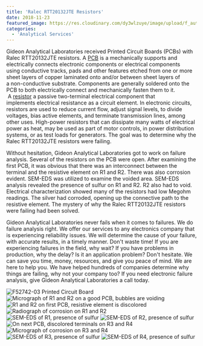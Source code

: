 ```yaml
---
title: 'Ralec RTT20132JTE Resistors'
date: 2018-11-23
featured_image: https://res.cloudinary.com/dy3wlzuye/image/upload/f_auto,c_scale,w_250/v1/GideonLabs/F52742-03-Printed-Circuit-Board.jpg
categories:
  - 'Analytical Services'
---
```


Gideon Analytical Laboratories received Printed Circuit Boards (PCBs) with Ralec RTT20132JTE resistors. A [PCB](https://en.wikipedia.org/wiki/Printed_circuit_board) is a mechanically supports and electrically connects electronic components or electrical components using conductive tracks, pads and other features etched from one or more sheet layers of copper laminated onto and/or between sheet layers of a non-conductive substrate. Components are generally soldered onto the PCB to both electrically connect and mechanically fasten them to it.  A [resistor](https://en.wikipedia.org/wiki/Resistor) a passive two-terminal electrical component that implements electrical resistance as a circuit element. In electronic circuits, resistors are used to reduce current flow, adjust signal levels, to divide voltages, bias active elements, and terminate transmission lines, among other uses. High-power resistors that can dissipate many watts of electrical power as heat, may be used as part of motor controls, in power distribution systems, or as test loads for generators. The goal was to determine why the Ralec RTT20132JTE resistors were failing.

Without hesitation, Gideon Analytical Laboratories got to work on failure analysis. Several of the resistors on the PCB were open. After examining the first PCB, it was obvious that there was an interconnect between the terminal and the resistive element on R1 and R2. There was also corrosion evident. SEM-EDS was utilized to examine the voided area. SEM-EDS analysis revealed the presence of sulfur on R1 and R2. R2 also had to void. Electrical characterization showed many of the resistors had low Megohm readings. The silver had corroded, opening up the connective path to the resistive element. The mystery of why the Ralec RTT20132JTE resistors were failing had been solved.

Gideon Analytical Laboratories never fails when it comes to failures. We do failure analysis right. We offer our services to any electronics company that is experiencing reliability issues. We will determine the cause of your failure, with accurate results, in a timely manner. Don't waste time! If you are experiencing failures in the field, why wait? If you have problems in production, why the delay? Is it an application problem? Don't hesitate. We can save you time, money, resources, and give you peace of mind. We are here to help you. We have helped hundreds of companies determine why things are failing, why not your company too? If you need electronic failure analysis, give Gideon Analytical Laboratories a call today.

![F52742-03 Printed Circuit Board](https://res.cloudinary.com/dy3wlzuye/image/upload/f_auto,c_scale,w_300/GideonLabs/F52742-03-Printed-Circuit-Board.jpg 'F52742-03 Printed Circuit Board')
![Micrograph of R1 and R2 on a good PCB, bubbles are voiding](https://res.cloudinary.com/dy3wlzuye/image/upload/f_auto,c_scale,w_300/GideonLabs/Micrograph-of-R1-and-R2-on-a-good-PCB-bubbles-are-voiding.jpg 'Micrograph of R1 and R2 on a good PCB, bubbles are voiding')
![R1 and R2 on first PCB, resistive element is discolored](https://res.cloudinary.com/dy3wlzuye/image/upload/f_auto,c_scale,w_300/GideonLabs/R1-and-R2-on-first-PCB-resistive-element-is-discolored.jpg 'R1 and R2 on first PCB, resistive element is discolored')
![Radiograph of corrosion on R1 and R2](https://res.cloudinary.com/dy3wlzuye/image/upload/f_auto,c_scale,w_300/GideonLabs/Radiograph-of-corrosion-on-R1-and-R2.jpg 'Radiograph of corrosion on R1 and R2')
![SEM-EDS of R1, presence of sulfur](https://res.cloudinary.com/dy3wlzuye/image/upload/f_auto,c_scale,w_300/GideonLabs/SEM-EDS-of-R1-presence-of-sulfur.jpg 'SEM-EDS of R1, presence of sulfur')
![SEM-EDS of R2, presence of sulfur](https://res.cloudinary.com/dy3wlzuye/image/upload/f_auto,c_scale,w_300/GideonLabs/SEM-EDS-of-R2-presence-of-sulfur.jpg 'SEM-EDS of R2, presence of sulfur')
![On next PCB, discolored terminals on R3 and R4](https://res.cloudinary.com/dy3wlzuye/image/upload/f_auto,c_scale,w_300/GideonLabs/On-next-PCB-discolored-terminals-on-R3-and-R4.jpg 'On next PCB, discolored terminals on R3 and R4')
![Micrograph of corrosion on R3 and R4](https://res.cloudinary.com/dy3wlzuye/image/upload/f_auto,c_scale,w_300/GideonLabs/Micrograph-of-corrosion-on-R3-and-R4.jpg 'Micrograph of corrosion on R3 and R4')
![SEM-EDS of R3, presence of sulfur](https://res.cloudinary.com/dy3wlzuye/image/upload/f_auto,c_scale,w_300/GideonLabs/SEM-EDS-of-R3-presence-of-sulfur.jpg 'SEM-EDS of R3, presence of sulfur')
![SEM-EDS of R4, presence of sulfur](https://res.cloudinary.com/dy3wlzuye/image/upload/f_auto,c_scale,w_300/GideonLabs/SEM-EDS-of-R4-presence-of-sulfur.jpg 'SEM-EDS of R4, presence of sulfur')
